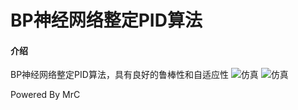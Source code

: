 # BP神经网络整定PID算法

#### 介绍
BP神经网络整定PID算法，具有良好的鲁棒性和自适应性
![仿真](https://images.gitee.com/uploads/images/2021/0201/203529_f405a0a3_5107130.png "Figure_2.png")
![仿真](https://images.gitee.com/uploads/images/2021/0201/203607_e506e242_5107130.png "Figure_1.png")

Powered By MrC